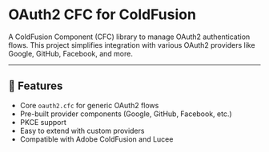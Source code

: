 # OAuth2 CFC for ColdFusion

A ColdFusion Component (CFC) library to manage OAuth2 authentication flows. This project simplifies integration with various OAuth2 providers like Google, GitHub, Facebook, and more.

---

## 🚀 Features

- Core `oauth2.cfc` for generic OAuth2 flows
- Pre-built provider components (Google, GitHub, Facebook, etc.)
- PKCE support
- Easy to extend with custom providers
- Compatible with Adobe ColdFusion and Lucee

